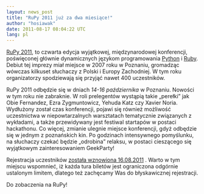 ```yaml
---
layout: news_post
title: "RuPy 2011 już za dwa miesiące!"
author: "hosiawak"
date: 2011-08-17 08:04:22 UTC
lang: pl
---
```


[RuPy 2011][1], to czwarta edycja wyjątkowej, międzynarodowej
konferencji, poświęconej głównie dynamicznych językom programowania
[Python][2] i [Ruby][3]. Debiut tej imprezy miał miejsce w 2007 roku w
Poznaniu, gromadząc wówczas kilkuset słuchaczy z Polski i Europy
Zachodniej. W tym roku organizatorzy spodziewają się przyjąć nawet 400
uczestników.

RuPy 2011 odbędzie się w dniach *14-16 października* w Poznaniu. Nowości
w tym roku nie zabraknie. W roli prelegentów wystąpią takie „perełki”
jak Obie Fernandez, Ezra Zygmuntowicz, Yehuda Katz czy Xavier Noria.
Wydłużony został czas konferencji, pojawi się również możliwość
uczestnictwa w niepowtarzalnych warsztatach tematycznie związanych z
wykładami, a także przewidywany jest festiwal startapów w postaci
hackathonu. Co więcej, zmianie ulegnie miejsce konferencji, gdyż
odbędzie się w jednym z poznańskich kin. Po godzinach intensywnego
pomyślunku, na słuchaczy czekać będzie „odrobina” relaksu, w postaci
cieszącego się wyjątkowym zainteresowaniem GeekParty!

Rejestracja uczestników [została wznowiona 16.08.2011][4] . Warto w tym
miejscu wspomnieć, iż każda tura biletów jest ograniczona odgórnie
ustalonym limitem, dlatego też zachęcamy Was do błyskawicznej
rejestracji.

Do zobaczenia na RuPy!



[1]: http://rupy.eu 
[2]: http://python.org/about 
[3]: /en/about 
[4]: https://rupy.stagehq.com/events/922/booking/ke875rm3x4nrmycnco6i/step_1 
